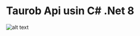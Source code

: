 # Taurob Api usin C# .Net 8

![alt text](https://github.com/YAS-SIIN/Taurob.Api/blob/master/Taurob-Backend.png?raw=true)
